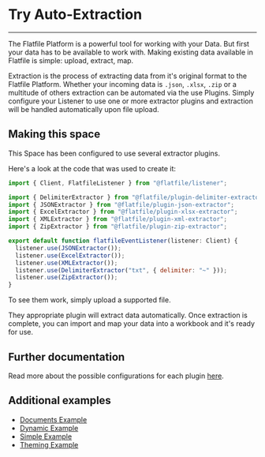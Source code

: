 # Try Auto-Extraction

---

The Flatfile Platform is a powerful tool for working with your Data. But first your data has to be available to work with. Making existing data available in Flatfile is simple: upload, extract, map.

Extraction is the process of extracting data from it's original format to the Flatfile Platform. Whether your incoming data is `.json`, `.xlsx`, `.zip` or a multitude of others extraction can be automated via the use Plugins. Simply configure your Listener to use one or more extractor plugins and extraction will be handled automatically upon file upload.

## Making this space

This Space has been configured to use several extractor plugins.

Here's a look at the code that was used to create it:

```jsx
import { Client, FlatfileListener } from "@flatfile/listener";

import { DelimiterExtractor } from "@flatfile/plugin-delimiter-extractor";
import { JSONExtractor } from "@flatfile/plugin-json-extractor";
import { ExcelExtractor } from "@flatfile/plugin-xlsx-extractor";
import { XMLExtractor } from "@flatfile/plugin-xml-extractor";
import { ZipExtractor } from "@flatfile/plugin-zip-extractor";

export default function flatfileEventListener(listener: Client) {
  listener.use(JSONExtractor());
  listener.use(ExcelExtractor());
  listener.use(XMLExtractor());
  listener.use(DelimiterExtractor("txt", { delimiter: "~" }));
  listener.use(ZipExtractor());
}
```

To see them work, simply upload a supported file.

They appropriate plugin will extract data automatically. Once extraction is complete, you can import and map your data into a workbook and it's ready for use.

## Further documentation

Read more about the possible configurations for each plugin [here](https://flatfile.com/docs/plugins/extractors/).

## Additional examples

- [Documents Example](https://platform.flatfile.com/examples)
- [Dynamic Example](https://platform.flatfile.com/examples)
- [Simple Example](https://platform.flatfile.com/examples)
- [Theming Example](https://platform.flatfile.com/examples)
